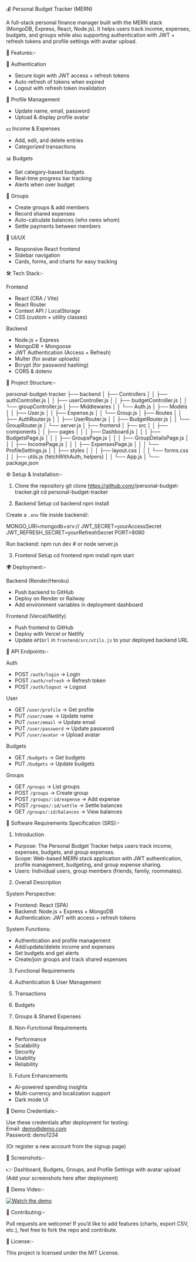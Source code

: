 💰 Personal Budget Tracker (MERN)

A full-stack personal finance manager built with the MERN stack (MongoDB, Express, React, Node.js). It helps users track income, expenses, budgets, and groups while also supporting authentication with JWT + refresh tokens and profile settings with avatar upload.

🚀 Features:-

🔐 Authentication
- Secure login with JWT access + refresh tokens  
- Auto-refresh of tokens when expired  
- Logout with refresh token invalidation  

👤 Profile Management
- Update name, email, password  
- Upload & display profile avatar  

💵 Income & Expenses
- Add, edit, and delete entries  
- Categorized transactions  

📊 Budgets
- Set category-based budgets  
- Real-time progress bar tracking  
- Alerts when over budget  

👥 Groups
- Create groups & add members  
- Record shared expenses  
- Auto-calculate balances (who owes whom)  
- Settle payments between members  

🎨 UI/UX
- Responsive React frontend  
- Sidebar navigation  
- Cards, forms, and charts for easy tracking  

🛠️ Tech Stack:-

 Frontend
- React (CRA / Vite)
- React Router  
- Context API / LocalStorage  
- CSS (custom + utility classes)  

 Backend
- Node.js + Express  
- MongoDB + Mongoose  
- JWT Authentication (Access + Refresh)  
- Multer (for avatar uploads)  
- Bcrypt (for password hashing)  
- CORS & dotenv  

📂 Project Structure:-

personal-budget-tracker
├── backend
│   ├── Controllers
│   │   ├── authController.js
│   │   ├── userController.js
│   │   ├── budgetController.js
│   │   └── groupController.js
│   ├── Middlewares
│   │   └── Auth.js
│   ├── Models
│   │   ├── User.js
│   │   ├── Expense.js
│   │   └── Group.js
│   ├── Routes
│   │   ├── AuthRouter.js
│   │   ├── UserRouter.js
│   │   ├── BudgetRouter.js
│   │   └── GroupRouter.js
│   └── server.js
│
├── frontend
│   ├── src
│   │   ├── components
│   │   ├── pages
│   │   │   ├── Dashboard.js
│   │   │   ├── BudgetsPage.js
│   │   │   ├── GroupsPage.js
│   │   │   ├── GroupDetailsPage.js
│   │   │   ├── IncomePage.js
│   │   │   ├── ExpensesPage.js
│   │   │   └── ProfileSettings.js
│   │   ├── styles
│   │   │   ├── layout.css
│   │   │   └── forms.css
│   │   ├── utils.js (fetchWithAuth, helpers)
│   │   └── App.js
│   └── package.json


⚙️ Setup & Installation:-

1. Clone the repository
git clone https://github.com/<Kritik-Tiwari>/personal-budget-tracker.git
cd personal-budget-tracker

2. Backend Setup
cd backend
npm install

Create a `.env` file inside backend/:  

MONGO_URI=mongodb+srv://
JWT_SECRET=yourAccessSecret
JWT_REFRESH_SECRET=yourRefreshSecret
PORT=8080

Run backend:
npm run dev   # or node server.js


3. Frontend Setup
cd frontend
npm install
npm start

🌍 Deployment:-

 Backend (Render/Heroku)
- Push backend to GitHub  
- Deploy on Render or Railway  
- Add environment variables in deployment dashboard  

 Frontend (Vercel/Netlify)  
- Push frontend to GitHub  
- Deploy with Vercel or Netlify  
- Update `APIUrl` in `frontend/src/utils.js` to your deployed backend URL  

🧪 API Endpoints:-

 Auth   
- POST `/auth/login` → Login  
- POST `/auth/refresh` → Refresh token  
- POST `/auth/logout` → Logout  

 User  
- GET `/user/profile` → Get profile  
- PUT `/user/name` → Update name  
- PUT `/user/email` → Update email  
- PUT `/user/password` → Update password  
- PUT `/user/avatar` → Upload avatar  

 Budgets  
- GET `/budgets` → Get budgets  
- PUT `/budgets` → Update budgets  

 Groups  
- GET `/groups` → List groups  
- POST `/groups` → Create group  
- POST `/groups/:id/expense` → Add expense  
- POST `/groups/:id/settle` → Settle balances  
- GET `/groups/:id/balances` → View balances  


📄 Software Requirements Specification (SRS):-
 
1. Introduction
 - Purpose: The Personal Budget Tracker helps users track income, expenses, budgets, and group expenses.  
 - Scope: Web-based MERN stack application with JWT authentication, profile management, budgeting, and group expense sharing.  
 - Users: Individual users, group members (friends, family, roommates).  
  
2. Overall Description
  
 System Perspective:  
 - Frontend: React (SPA)  
 - Backend: Node.js + Express + MongoDB  
 - Authentication: JWT with access + refresh tokens  

 System Functions:  
 - Authentication and profile management  
 - Add/update/delete income and expenses  
 - Set budgets and get alerts  
 - Create/join groups and track shared expenses  

3. Functional Requirements
 1. Authentication & User Management  
 2. Transactions  
 3. Budgets  
 4. Groups & Shared Expenses  

4. Non-Functional Requirements
 - Performance  
 - Scalability  
 - Security  
 - Usability  
 - Reliability  

5. Future Enhancements
 - AI-powered spending insights  
 - Multi-currency and localization support  
 - Dark mode UI  

👤 Demo Credentials:-

 Use these credentials after deployment for testing:  
 Email: demo@demo.com  
 Password: demo1234  

 (Or register a new account from the signup page)

 📸 Screenshots:-

 👉 Dashboard, Budgets, Groups, and Profile Settings with avatar upload  
 (Add your screenshots here after deployment)

 🎥 Demo Video:-

 [![Watch the demo](https://img.youtube.com/vi/uu5apCBjo2Q/0.jpg)](https://www.youtube.com/watch?v=uu5apCBjo2Q)

 🙌 Contributing:-

 Pull requests are welcome! If you’d like to add features (charts, export CSV, etc.), feel free to fork the repo and contribute.

 📜 License:-

 This project is licensed under the MIT License.

